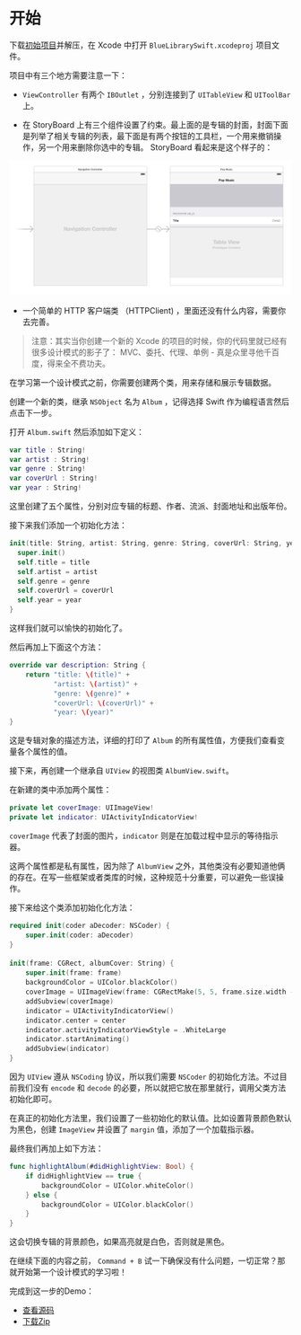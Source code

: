 # 开始

下载[初始项目](https://github.com/yourtion/SwiftDesignPatterns-Demo/archive/starter_project.zip)并解压，在 Xcode 中打开 `BlueLibrarySwift.xcodeproj` 项目文件。

项目中有三个地方需要注意一下：

- `ViewController` 有两个 `IBOutlet` ，分别连接到了 `UITableView` 和 `UIToolBar` 上。

- 在 StoryBoard 上有三个组件设置了约束。最上面的是专辑的封面，封面下面是列举了相关专辑的列表，最下面是有两个按钮的工具栏，一个用来撤销操作，另一个用来删除你选中的专辑。 StoryBoard 看起来是这个样子的：

![](../images/swiftDesignPattern2.png)

- 一个简单的 HTTP 客户端类 （HTTPClient) ，里面还没有什么内容，需要你去完善。

> 注意：其实当你创建一个新的 Xcode 的项目的时候，你的代码里就已经有很多设计模式的影子了： MVC、委托、代理、单例 - 真是众里寻他千百度，得来全不费功夫。

在学习第一个设计模式之前，你需要创建两个类，用来存储和展示专辑数据。

创建一个新的类，继承 `NSObject` 名为 `Album` ，记得选择 Swift 作为编程语言然后点击下一步。

打开 `Album.swift` 然后添加如下定义：

```swift
var title : String!
var artist : String!
var genre : String!
var coverUrl : String!
var year : String!
```

这里创建了五个属性，分别对应专辑的标题、作者、流派、封面地址和出版年份。

接下来我们添加一个初始化方法：

```swift
init(title: String, artist: String, genre: String, coverUrl: String, year: String) {
  super.init()
  self.title = title
  self.artist = artist
  self.genre = genre
  self.coverUrl = coverUrl
  self.year = year
}
```

这样我们就可以愉快的初始化了。

然后再加上下面这个方法：

```swift
override var description: String {
	return "title: \(title)" +
	       "artist: \(artist)" +
	       "genre: \(genre)" +
	       "coverUrl: \(coverUrl)" +
	       "year: \(year)"
}
```

这是专辑对象的描述方法，详细的打印了 `Album` 的所有属性值，方便我们查看变量各个属性的值。

接下来，再创建一个继承自 `UIView` 的视图类 `AlbumView.swift`。

在新建的类中添加两个属性：

```swift
private let coverImage: UIImageView! 
private let indicator: UIActivityIndicatorView!
```

`coverImage` 代表了封面的图片，`indicator` 则是在加载过程中显示的等待指示器。


这两个属性都是私有属性，因为除了 `AlbumView` 之外，其他类没有必要知道他俩的存在。在写一些框架或者类库的时候，这种规范十分重要，可以避免一些误操作。

接下来给这个类添加初始化化方法：

```swift
required init(coder aDecoder: NSCoder) {
    super.init(coder: aDecoder)
}

init(frame: CGRect, albumCover: String) {
    super.init(frame: frame)
    backgroundColor = UIColor.blackColor()
    coverImage = UIImageView(frame: CGRectMake(5, 5, frame.size.width - 10, frame.size.height - 10))
    addSubview(coverImage)
    indicator = UIActivityIndicatorView()
    indicator.center = center
    indicator.activityIndicatorViewStyle = .WhiteLarge
    indicator.startAnimating()
    addSubview(indicator)
}
```

因为 `UIView` 遵从 `NSCoding` 协议，所以我们需要 `NSCoder` 的初始化方法。不过目前我们没有 `encode` 和 `decode` 的必要，所以就把它放在那里就行，调用父类方法初始化即可。

在真正的初始化方法里，我们设置了一些初始化的默认值。比如设置背景颜色默认为黑色，创建 `ImageView` 并设置了 `margin` 值，添加了一个加载指示器。

最终我们再加上如下方法：

```swift
func highlightAlbum(#didHighlightView: Bool) {
    if didHighlightView == true {
        backgroundColor = UIColor.whiteColor()
    } else {
        backgroundColor = UIColor.blackColor()
    }
}
```

这会切换专辑的背景颜色，如果高亮就是白色，否则就是黑色。

在继续下面的内容之前， `Command + B` 试一下确保没有什么问题，一切正常？那就开始第一个设计模式的学习啦！

完成到这一步的Demo：

- [查看源码](https://github.com/yourtion/SwiftDesignPatterns-Demo/tree/772747667a4aeabfdf437487981c2e95739cd584) 
- [下载Zip](https://github.com/yourtion/SwiftDesignPatterns-Demo/archive/GettingStarted.zip)


